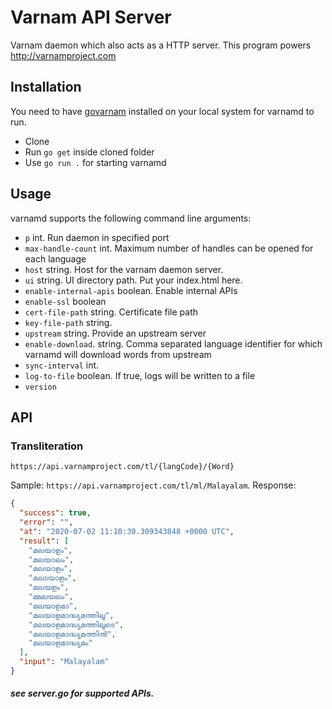 # Varnam API Server

Varnam daemon which also acts as a HTTP server. This program powers http://varnamproject.com

## Installation

You need to have [govarnam](https://github.com/varnamproject/govarnam) installed on your local system for varnamd to run.

* Clone
* Run `go get` inside cloned folder
* Use `go run .` for starting varnamd

## Usage

varnamd supports the following command line arguments:

+ `p` int. Run daemon in specified port
+ `max-handle-count` int. Maximum number of handles can be opened for each language
+ `host` string. Host for the varnam daemon server. 
+ `ui` string. UI directory path. Put your index.html here.
+ `enable-internal-apis` boolean. Enable internal APIs
+ `enable-ssl` boolean
+ `cert-file-path` string. Certificate file path
+ `key-file-path` string.
+ `upstream` string. Provide an upstream server
+ `enable-download`. string. Comma separated language identifier for which varnamd will download words from upstream
+ `sync-interval` int.
+ `log-to-file` boolean. If true, logs will be written to a file
+ `version`

## API

### Transliteration

```
https://api.varnamproject.com/tl/{langCode}/{Word}
```

Sample: `https://api.varnamproject.com/tl/ml/Malayalam`. Response:

```json
{
  "success": true,
  "error": "",
  "at": "2020-07-02 11:10:30.309343848 +0000 UTC",
  "result": [
    "മലയാളം",
    "മലയാലം",
    "മലയാ‍ളം",
    "മലായാളം",
    "മലയളം",
    "മ്മലയലം",
    "മലയാളമാ",
    "മലയാളമാദ്ധ്യമത്തിലൂ",
    "മലയാളമാദ്ധ്യമത്തിലൂടെ",
    "മലയാളമാദ്ധ്യമത്തിൽ",
    "മലയാളമാദ്ധ്യമം"
  ],
  "input": "Malayalam"
}
```

##### see server.go for supported APIs.
